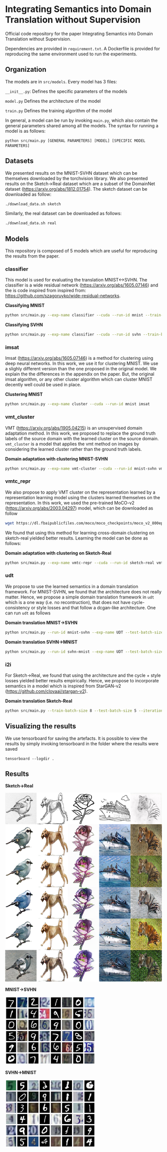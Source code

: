 # Integrating Semantics into Domain Translation without Supervision

Official code repository for the paper Integrating Semantics into Domain Translation without Supervision.

Dependencies are provided in `requirement.txt`. A Dockerfile is provided for reproducing the same environment
used to run the experiments.

## Organization

The models are in `src/models`. Every model has 3 files:

`__init__.py`: Defines the specific parameters of the models

`model.py` Defines the architecture of the model

`train.py` Defines the training algorithm of the model

In general, a model can be run by invoking `main.py`, which also contain the general parameters shared among all the
models. The syntax for running a model is as follows:
```
python src/main.py [GENERAL PARAMETERS] [MODEL] [SPECIFIC MODEL PARAMETERS]
```

## Datasets

We presented results on the MNIST-SVHN dataset which can be themselves downloaded by the torchvision library. We also
presented results on the Sketch->Real dataset which are a subset of the DomainNet dataset
(https://arxiv.org/abs/1812.01754).
The sketch dataset can be downloaded as follow:
```bash
./download_data.sh sketch
```
Similarly, the real dataset can be downloaded as follows:
```bash
./download_data.sh real
```

## Models
This repository is composed of 5 models which are useful for reproducing the results from the paper.
### classifier
This model is used for evaluating the translation MNIST<->SVHN. The classifier is a wide residual network
(https://arxiv.org/abs/1605.07146) and the is  code inspired from inspired from:
https://github.com/szagoruyko/wide-residual-networks.

**Classifying MNIST**
```bash
python src/main.py --exp-name classifier --cuda --run-id mnist --train-batch-size 128 --valid-split 0.2 classifier --dataset mnist
```
**Classifying SVHN**
```bash
python src/main.py --exp-name classifier --cuda --run-id svhn --train-batch-size 128 --valid-split 0.2 classifier --dataset svhn_extra
```
### imsat
Imsat (https://arxiv.org/abs/1605.07146) is a method for clustering using deep neural networks. In this work, we use it
 for clustering MNIST. We use a slighly different version than the one proposed in the original model. We explain the
 the differences in the appendix on the paper. But, the original imsat algorithm, or any other cluster algorithm which
 can cluster MNIST decently well could be used in place.

**Clustering MNIST**
```bash
python src/main.py --exp-name cluster --cuda --run-id mnist imsat
```

### vmt_cluster
VMT (https://arxiv.org/abs/1905.04215) is an unsupervised domain adaptation method. In this work, we proposed to replace
the ground truth labels of the source domain with the learned cluster on the source domain. `vmt_cluster` is a model
that applies the vmt method on images by considering the learned cluster rather than the ground truth labels.

**Domain adaptation with clustering MNIST-SVHN**
```bash
python src/main.py --exp-name vmt-cluster --cuda --run-id mnist-svhn vmt_cluster --dataset1 mnist --dataset2 svhn --cluster-model-path ./experiments/vrinv/cluster_mnist-None --cluster-model vrinv --dw 0.01 --svw 1 --tvw 0.06 --tcw 0.06 --smw 1 --tmw 0.06
```
### vmtc_repr
We also propose to apply VMT cluster on the representation learned by a representation learning model using the clusters
learned themselves on the representation. In this work, we used the pre-trained MoCO-v2
(https://arxiv.org/abs/2003.04297) model, which can be downloaded as follow
```bash
wget https://dl.fbaipublicfiles.com/moco/moco_checkpoints/moco_v2_800ep/moco_v2_800ep_pretrain.pth.tar
```
We found that using this method for learning cross-domain clustering on sketch-real yielded better results. Learning the
model can be done as follows:

**Domain adaptation with clustering on Sketch-Real**
```bash
python src/main.py --exp-name vmtc-repr --cuda --run-id sketch-real vmtc_repr --ss-path moco_v2_800ep_pretrain.pth.tar
```

### udt
We propose to use the learned semantics in a domain translation framework. For MNIST-SVHN, we found that the
architecture does not really matter. Hence, we propose a simple domain translation framework in `udt` which is a one 
way (i.e. no recontruction), that does not have cycle-consistency or style losses and that follow a dcgan-like
architecture. One can run `udt` as follows

**Domain translation MNIST->SVHN**
```bash
python src/main.py --run-id mnist-svhn --exp-name UDT --test-batch-size 50 --cuda udt --eval-model-path ./experiments/classifier/classifier_svhn-None/ --dataset1 mnist --dataset2 svhn --semantic-model-path ./experiments/vmt_cluster/vmt-cluster_mnist-svhn-None --gsxy 0.5
```

**Domain translation SVHN->MNIST**
```bash
python src/main.py --run-id svhn-mnist --exp-name UDT --test-batch-size 50 --cuda udt --eval-model-path ./experiments/classifier/classifier_mnist-None/ --dataset1 svhn --dataset2 mnist --semantic-model-path ./experiments/vmt_cluster/vmt-cluster_mnist-svhn-None --gsxy 0.5
```

### i2i
For Sketch->Real, we found that using the architecture and the cycle + style losses yielded better results empirically.
Hence, we propose to incorporate semantics in a model which is inspired from StarGAN-v2 (https://github.com/clovaai/stargan-v2).

**Domain translation Sketch-Real**
```bash
python src/main.py --train-batch-size 8 --test-batch-size 5 --iterations 100001 --evaluate 1000 --checkpoint 2000 --exp-name i2i --cuda --run-id sketch-real i2i --da-path ./experiments/vmtc_repr/vmtc-repr_sketch-real-None/ --dataset cond_visda --dataset-loc1 ./data/sketch/ --dataset-loc2 ./data/real/ --ss-path moco_v2_800ep_pretrain.pth.tar --lambda-lcl 0.5
```

## Visualizing the results
We use tensorboard for saving the artefacts. It is possible to view the results by simply invoking tensorboard in the folder where the results were saved
```
tensorboard --logdir .
```


## Results

**Sketch->Real**

![](assets/sketch_real.png)


**MNIST->SVHN** 

![](assets/ours_m-s.png)

**SVHN->MNIST**

![](assets/ours_s-m.png)
